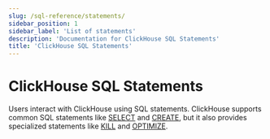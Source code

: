 ```yaml
---
slug: /sql-reference/statements/
sidebar_position: 1
sidebar_label: 'List of statements'
description: 'Documentation for ClickHouse SQL Statements'
title: 'ClickHouse SQL Statements'
---
```


# ClickHouse SQL Statements

Users interact with ClickHouse using SQL statements. ClickHouse supports common SQL statements like [SELECT](select/index.md) and [CREATE](create/index.md), but it also provides specialized statements like [KILL](kill.md) and [OPTIMIZE](optimize.md).
